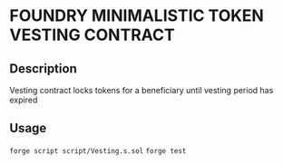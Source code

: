 # FOUNDRY MINIMALISTIC TOKEN VESTING CONTRACT

## Description

Vesting contract locks tokens for a beneficiary until vesting period has expired

## Usage

```forge script script/Vesting.s.sol```
```forge test```

